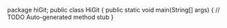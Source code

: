 package hiGit;
public class HiGit {
public static void main(String[] args) {
// TODO Auto-generated method stub
}
